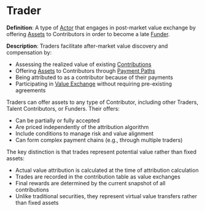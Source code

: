 # Trader

**Definition**: A type of [Actor](actor.md) that engages in post-market value exchange by offering [Assets](asset.md) to Contributors in order to become a late [Funder](actor.md#funder).

**Description**: Traders facilitate after-market value discovery and compensation by:
- Assessing the realized value of existing [Contributions](contribution.md)
- Offering [Assets](asset.md) to Contributors through [Payment Paths](payment-path.md)
- Being attributed to as a contributor because of their payments
- Participating in [Value Exchange](value-exchange.md) without requiring pre-existing agreements

Traders can offer assets to any type of Contributor, including other Traders, Talent Contributors, or Funders. Their offers:
- Can be partially or fully accepted
- Are priced independently of the attribution algorithm
- Include conditions to manage risk and value alignment
- Can form complex payment chains (e.g., through multiple traders)

The key distinction is that trades represent potential value rather than fixed assets:
- Actual value attribution is calculated at the time of attribution calculation
- Trades are recorded in the contribution table as value exchanges
- Final rewards are determined by the current snapshot of all contributions
- Unlike traditional securities, they represent virtual value transfers rather than fixed assets